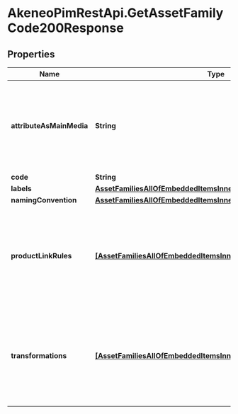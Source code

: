 # AkeneoPimRestApi.GetAssetFamilyCode200Response

## Properties

Name | Type | Description | Notes
------------ | ------------- | ------------- | -------------
**attributeAsMainMedia** | **String** | Attribute code that is used as the main media of the asset family. | [optional] [default to &#39;First media file or media link attribute that was created&#39;]
**code** | **String** | Asset family code | 
**labels** | [**AssetFamiliesAllOfEmbeddedItemsInnerAllOfLabels**](AssetFamiliesAllOfEmbeddedItemsInnerAllOfLabels.md) |  | [optional] 
**namingConvention** | [**AssetFamiliesAllOfEmbeddedItemsInnerAllOfNamingConvention**](AssetFamiliesAllOfEmbeddedItemsInnerAllOfNamingConvention.md) |  | [optional] 
**productLinkRules** | [**[AssetFamiliesAllOfEmbeddedItemsInnerAllOfProductLinkRulesInner]**](AssetFamiliesAllOfEmbeddedItemsInnerAllOfProductLinkRulesInner.md) | The rules that will be run after the asset creation, in order to automatically link the assets of this family to a set of products. To understand the format of this property, see &lt;a href&#x3D;&#39;/concepts/asset-manager.html#focus-on-the-product-link-rule&#39;&gt;here&lt;/a&gt;. | [optional] 
**transformations** | [**[AssetFamiliesAllOfEmbeddedItemsInnerAllOfTransformationsInner]**](AssetFamiliesAllOfEmbeddedItemsInnerAllOfTransformationsInner.md) | The transformations to perform on source files in order to generate new files into your asset attributes (only available since v4.0). To understand the format of this property, see &lt;a href&#x3D;&#39;/concepts/asset-manager.html#focus-on-the-transformations&#39;&gt;here&lt;/a&gt;. | [optional] 


